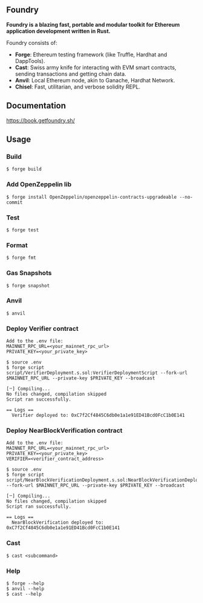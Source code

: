 ## Foundry

**Foundry is a blazing fast, portable and modular toolkit for Ethereum application development written in Rust.**

Foundry consists of:

-   **Forge**: Ethereum testing framework (like Truffle, Hardhat and DappTools).
-   **Cast**: Swiss army knife for interacting with EVM smart contracts, sending transactions and getting chain data.
-   **Anvil**: Local Ethereum node, akin to Ganache, Hardhat Network.
-   **Chisel**: Fast, utilitarian, and verbose solidity REPL.

## Documentation

https://book.getfoundry.sh/

## Usage

### Build

```shell
$ forge build
```

### Add OpenZeppelin lib

```shell
$ forge install OpenZeppelin/openzeppelin-contracts-upgradeable --no-commit
```

### Test

```shell
$ forge test

```

### Format

```shell
$ forge fmt
```

### Gas Snapshots

```shell
$ forge snapshot
```

### Anvil

```shell
$ anvil
```

### Deploy Verifier contract

```shell
Add to the .env file:
MAINNET_RPC_URL=<your_mainnet_rpc_url>
PRIVATE_KEY=<your_private_key>

$ source .env
$ forge script script/VerifierDeployment.s.sol:VerifierDeploymentScript --fork-url $MAINNET_RPC_URL --private-key $PRIVATE_KEY --broadcast

[⠒] Compiling...
No files changed, compilation skipped
Script ran successfully.

== Logs ==
  Verifier deployed to: 0xC7f2Cf4845C6db0e1a1e91ED41Bcd0FcC1b0E141
```

### Deploy NearBlockVerification contract

```shell
Add to the .env file:
MAINNET_RPC_URL=<your_mainnet_rpc_url>
PRIVATE_KEY=<your_private_key>
VERIFIER=<verifier_contract_address>

$ source .env
$ forge script script/NearBlockVerificationDeployment.s.sol:NearBlockVerificationDeploymentScript --fork-url $MAINNET_RPC_URL --private-key $PRIVATE_KEY --broadcast

[⠒] Compiling...
No files changed, compilation skipped
Script ran successfully.

== Logs ==
  NearBlockVerification deployed to: 0xC7f2Cf4845C6db0e1a1e91ED41Bcd0FcC1b0E141
```

### Cast

```shell
$ cast <subcommand>
```

### Help

```shell
$ forge --help
$ anvil --help
$ cast --help
```
